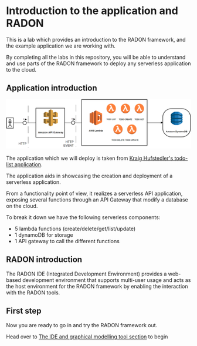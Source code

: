 # Introduction to the application and RADON

This is a lab which provides an introduction to
the RADON framework, and the example application
we are working with.

By completing all the labs in this repository, you
will be able to understand and use parts of the
RADON framework to deploy any serverless
application to the cloud.

## Application introduction

![Diagram over the application](img/application.png)

The application which we will deploy is taken from
[Kraig Hufstedler's todo-list application](https://github.com/kraigh/serverless-todo-api).

The application aids in showcasing the creation
and deployment of a serverless application.

From a functionality point of view, it realizes a
serverless API application, exposing several
functions through an API Gateway that modify a
database on the cloud.

To break it down we have the following serverless
components:

- 5 lambda functions
  (create/delete/get/list/update)
- 1 dynamoDB for storage
- 1 API gateway to call the different functions

## RADON introduction

The RADON IDE (Integrated Development Environment)
provides a web-based development environment that
supports multi-user usage and acts as the host
environment for the RADON framework by enabling
the interaction with the RADON tools.

## First step

Now you are ready to go in and try the RADON
framework out.

Head over to
[The IDE and graphical modelling tool section](gmt-ide.md)
to begin

